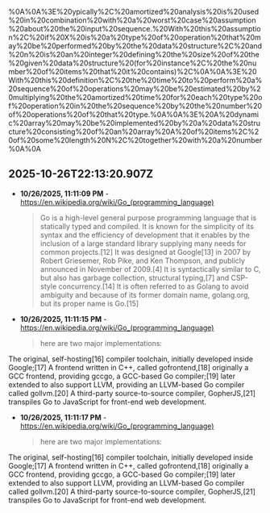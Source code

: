 %0A%0A%3E%20ypically%2C%20amortized%20analysis%20is%20used%20in%20combination%20with%20a%20worst%20case%20assumption%20about%20the%20input%20sequence.%20With%20this%20assumption%2C%20if%20X%20is%20a%20type%20of%20operation%20that%20may%20be%20performed%20by%20the%20data%20structure%2C%20and%20n%20is%20an%20integer%20defining%20the%20size%20of%20the%20given%20data%20structure%20(for%20instance%2C%20the%20number%20of%20items%20that%20it%20contains)%2C%0A%0A%3E%20With%20this%20definition%2C%20the%20time%20to%20perform%20a%20sequence%20of%20operations%20may%20be%20estimated%20by%20multiplying%20the%20amortized%20time%20for%20each%20type%20of%20operation%20in%20the%20sequence%20by%20the%20number%20of%20operations%20of%20that%20type.%0A%0A%3E%20A%20dynamic%20array%20may%20be%20implemented%20by%20a%20data%20structure%20consisting%20of%20an%20array%20A%20of%20items%2C%20of%20some%20length%20N%2C%20together%20with%20a%20number%0A%0A

## 2025-10-26T22:13:20.907Z
- **10/26/2025, 11:11:09 PM** - https://en.wikipedia.org/wiki/Go_(programming_language)
  > Go is a high-level general purpose programming language that is statically typed and compiled. It is known for the simplicity of its syntax and the efficiency of development that it enables by the inclusion of a large standard library supplying many needs for common projects.[12] It was designed at Google[13] in 2007 by Robert Griesemer, Rob Pike, and Ken Thompson, and publicly announced in November of 2009.[4] It is syntactically similar to C, but also has garbage collection, structural typing,[7] and CSP-style concurrency.[14] It is often referred to as Golang to avoid ambiguity and because of its former domain name, golang.org, but its proper name is Go.[15]

- **10/26/2025, 11:11:15 PM** - https://en.wikipedia.org/wiki/Go_(programming_language)
  > here are two major implementations:

The original, self-hosting[16] compiler toolchain, initially developed inside Google;[17]
A frontend written in C++, called gofrontend,[18] originally a GCC frontend, providing gccgo, a GCC-based Go compiler;[19] later extended to also support LLVM, providing an LLVM-based Go compiler called gollvm.[20]
A third-party source-to-source compiler, GopherJS,[21] transpiles Go to JavaScript for front-end web development.

- **10/26/2025, 11:11:17 PM** - https://en.wikipedia.org/wiki/Go_(programming_language)
  > here are two major implementations:

The original, self-hosting[16] compiler toolchain, initially developed inside Google;[17]
A frontend written in C++, called gofrontend,[18] originally a GCC frontend, providing gccgo, a GCC-based Go compiler;[19] later extended to also support LLVM, providing an LLVM-based Go compiler called gollvm.[20]
A third-party source-to-source compiler, GopherJS,[21] transpiles Go to JavaScript for front-end web development.
